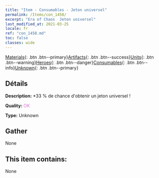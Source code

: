 ```yaml
---
title: "Item - Consumables - Jeton universel"
permalink: /Items/con_1458/
excerpt: "Era of Chaos  Jeton universel"
last_modified_at: 2021-03-25
locale: fr
ref: "con_1458.md"
toc: false
classes: wide
---
```

 [Materials](/fr/Items/){: .btn .btn--primary}[Artifacts](/fr/Items/Artifacts/){: .btn .btn--success}[Units](/fr/Items/Units/){: .btn .btn--warning}[Heroes](/fr/Items/Heroes/){: .btn .btn--danger}[Consumables](/fr/Items/Consumables/){: .btn .btn--info}[Unknown](/fr/Items/Unknown/){: .btn .btn--primary}

## Détails
 **Description:** *33 % de chance d'obtenir un jeton universel !

 **Quality:** <span style="color: #DA70D6">OK</span>

 **Type:** Unknown

## Gather

  None

## This item contains:

  None

